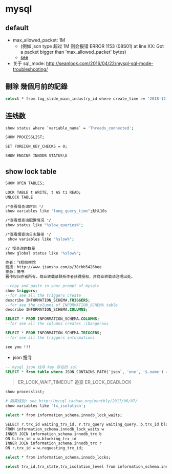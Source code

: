 # mysql

## default
- max_allowed_packet: 1M
  - (例如 json type 超过 1M 则会报错 ERROR 1153 (08S01) at line XX: Got a packet bigger than 'max_allowed_packet' bytes)
  - [see](http://blog.xuite.net/tolarku/blog/385615135-MySQL+%E9%8C%AF%E8%AA%A4+got+a+packet+bigger+than+%27max_allowed_packet%27+bytes+mysql)
- 关于 sql_mode: http://seanlook.com/2016/04/22/mysql-sql-mode-troubleshooting/

## 刪除 幾個月前的記錄
```sh
select * from log_slide_main_industry_id where create_time >= '2018-12-31';
```

## 连线数
```sh
show status where `variable_name` = 'Threads_connected';
```

```sh
SHOW PROCESSLIST;
```

```sh
SET FOREIGN_KEY_CHECKS = 0;
```

```
SHOW ENGINE INNODB STATUS\G
```

## show lock table
```sh
SHOW OPEN TABLES;

LOCK TABLE t WRITE, t AS t1 READ;
UNLOCK TABLE
```

```sh
/*查看慢查询时间 */  
show variables like "long_query_time";默认10s

/*查看慢查询配置情况 */  
show status like "%slow_queries%";

/*查看慢查询日志路径 */  
 show variables like "%slow%";

// 慢查询的数量
show global status like '%slow%';

作者：飞翔咖啡馆
链接：http://www.jianshu.com/p/38cbb5426bee
來源：简书
著作权归作者所有。商业转载请联系作者获得授权，非商业转载请注明出处。
```

```sql
--copy and paste in your prompt of mysql>
show triggers;
--for see all the triggers create
describe INFORMATION_SCHEMA.TRIGGERS;
--for see the columns of INFORMATION_SCHEMA table
describe INFORMATION_SCHEMA.COLUMNS;

SELECT * FROM INFORMATION_SCHEMA.COLUMNS;
--for see all the columns creates :)Dangerous

SELECT * FROM INFORMATION_SCHEMA.TRIGGERS;
--for see all the triggers informations

see you !!!
```

- json 搜寻
```sql
-- mysql json 找寻 key 存在的 sql
SELECT * from table where JSON_CONTAINS_PATH(`json`, 'one', '$.name') = 1;
```

> ER_LOCK_WAIT_TIMEOUT 追查
> ER_LOCK_DEADLOCK

```sh
show processlist;

# 隔离级别: see http://mysql.taobao.org/monthly/2017/06/07/
show variables like 'tx_isolation';

select * from information_schema.innodb_lock_waits;

SELECT r.trx_id waiting_trx_id, r.trx_query waiting_query, b.trx_id blocking_trx_id, b.trx_query, blocking_query,b.trx_mysql_thread_id blocking_thread,b.trx_started,b.trx_wait_started
FROM information_schema.innodb_lock_waits w
INNER JOIN information_schema.innodb_trx b
ON b.trx_id = w.blocking_trx_id
INNER JOIN information_schema.innodb_trx r
ON r.trx_id = w.requesting_trx_id;

select * from information_schema.innodb_locks;

select trx_id,trx_state,trx_isolation_level from information_schema.innodb_trx;
```